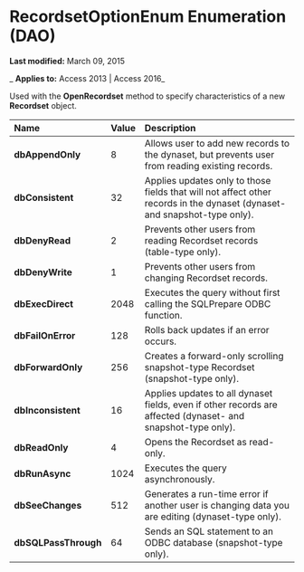 
# RecordsetOptionEnum Enumeration (DAO)

 **Last modified:** March 09, 2015

 _ **Applies to:** Access 2013 | Access 2016_

Used with the  **OpenRecordset** method to specify characteristics of a new **Recordset** object.



|**Name**|**Value**|**Description**|
|:-----|:-----|:-----|
|**dbAppendOnly**|8|Allows user to add new records to the dynaset, but prevents user from reading existing records.|
|**dbConsistent**|32|Applies updates only to those fields that will not affect other records in the dynaset (dynaset- and snapshot-type only).|
|**dbDenyRead**|2|Prevents other users from reading Recordset records (table-type only).|
|**dbDenyWrite**|1|Prevents other users from changing Recordset records.|
|**dbExecDirect**|2048|Executes the query without first calling the SQLPrepare ODBC function.|
|**dbFailOnError**|128|Rolls back updates if an error occurs.|
|**dbForwardOnly**|256|Creates a forward-only scrolling snapshot-type Recordset (snapshot-type only).|
|**dbInconsistent**|16|Applies updates to all dynaset fields, even if other records are affected (dynaset- and snapshot-type only).|
|**dbReadOnly**|4|Opens the Recordset as read-only.|
|**dbRunAsync**|1024|Executes the query asynchronously.|
|**dbSeeChanges**|512|Generates a run-time error if another user is changing data you are editing (dynaset-type only).|
|**dbSQLPassThrough**|64|Sends an SQL statement to an ODBC database (snapshot-type only).|
